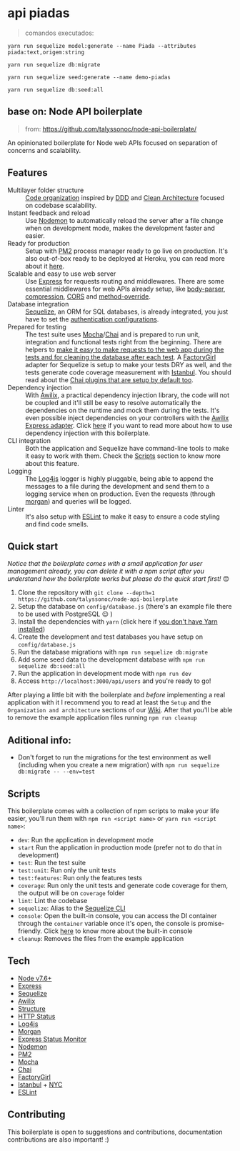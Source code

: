 # api piadas

> comandos executados:

```
yarn run sequelize model:generate --name Piada --attributes piada:text,origem:string

yarn run sequelize db:migrate

yarn run sequelize seed:generate --name demo-piadas

yarn run sequelize db:seed:all

```

## base on: Node API boilerplate

> from: https://github.com/talyssonoc/node-api-boilerplate/

An opinionated boilerplate for Node web APIs focused on separation of concerns and scalability.

## Features

<dl>
  <dt>Multilayer folder structure</dt>
  <dd>
    <a href="https://github.com/talyssonoc/node-api-boilerplate/wiki/Folder-structure">Code organization</a> inspired by <a href="http://dddcommunity.org/">DDD</a> and <a href="https://8thlight.com/blog/uncle-bob/2012/08/13/the-clean-architecture.html">Clean Architecture</a> focused on codebase scalability.
  </dd>

  <dt>Instant feedback and reload</dt>
  <dd>
    Use <a href="https://www.npmjs.com/package/nodemon">Nodemon</a> to automatically reload the server after a file change when on development mode, makes the development faster and easier.
  </dd>

  <dt>Ready for production</dt>
  <dd>
    Setup with <a href="https://www.npmjs.com/package/pm2">PM2</a> process manager ready to go live on production. It's also out-of-box ready to be deployed at Heroku, you can read more about it <a href="https://github.com/talyssonoc/node-api-boilerplate/wiki/Setup-in-Heroku">here</a>.
  </dd>

  <dt>Scalable and easy to use web server</dt>
  <dd>
    Use <a href="https://www.npmjs.com/package/express">Express</a> for requests routing and middlewares. There are some essential middlewares for web APIs already setup, like <a href="https://www.npmjs.com/package/body-parser">body-parser</a>, <a href="https://www.npmjs.com/package/compression">compression</a>, <a href="https://www.npmjs.com/package/cors">CORS</a> and <a href="https://www.npmjs.com/package/method-override">method-override</a>.
  </dd>

  <dt>Database integration</dt>
  <dd>
    <a href="https://www.npmjs.com/package/sequelize">Sequelize</a>, an ORM for SQL databases, is already integrated, you just have to set the <a href="https://github.com/talyssonoc/node-api-boilerplate/wiki/Database-setup">authentication configurations</a>.
  </dd>

  <dt>Prepared for testing</dt>
  <dd>
    The test suite uses <a href="https://www.npmjs.com/package/mocha">Mocha</a>/<a href="https://www.npmjs.com/package/chai">Chai</a> and is prepared to run unit, integration and functional tests right from the beginning. There are helpers to <a href="https://github.com/talyssonoc/node-api-boilerplate/wiki/The-test-suite">make it easy to make requests to the web app during the tests and for cleaning the database after each test</a>. A <a href="https://www.npmjs.com/package/factory-girl">FactoryGirl</a> adapter for Sequelize is setup to make your tests DRY as well, and the tests generate code coverage measurement with <a href="https://www.npmjs.com/package/istanbul">Istanbul</a>. You should read about the <a href="https://github.com/talyssonoc/node-api-boilerplate/wiki/Chai-plugins">Chai plugins that are setup by default too</a>.
  </dd>

  <dt>Dependency injection</dt>
  <dd>
    With <a href="https://www.npmjs.com/package/awilix">Awilix</a>, a practical dependency injection library, the code will not be coupled and it'll still be easy to resolve automatically the dependencies on the runtime and mock them during the tests. It's even possible inject dependencies on your controllers with the <a href="https://www.npmjs.com/package/awilix-express">Awilix Express adapter</a>. Click <a href="https://github.com/talyssonoc/node-api-boilerplate/wiki/Dependency-injection-container">here</a> if you want to read more about how to use dependency injection with this boilerplate.
  </dd>

  <dt>CLI integration</dt>
  <dd>
    Both the application and Sequelize have command-line tools to make it easy to work with them. Check the <a href="#scripts">Scripts</a> section to know more about this feature.
  </dd>

  <dt>Logging</dt>
  <dd>
    The <a href="https://www.npmjs.com/package/log4js">Log4js</a> logger is highly pluggable, being able to append the messages to a file during the development and send them to a logging service when on production. Even the requests (through <a href="https://www.npmjs.com/package/morgan">morgan</a>) and queries will be logged.
  </dd>

  <dt>Linter</dt>
  <dd>
    It's also setup with <a href="https://www.npmjs.com/package/eslint">ESLint</a> to make it easy to ensure a code styling and find code smells.
  </dd>
</dl>

## Quick start

_Notice that the boilerplate comes with a small application for user management already, you can delete it with a npm script after you understand how the boilerplate works but please do the quick start first!_ 😊

1. Clone the repository with `git clone --depth=1 https://github.com/talyssonoc/node-api-boilerplate`
2. Setup the database on `config/database.js` (there's an example file there to be used with PostgreSQL 😉 )
3. Install the dependencies with `yarn` (click here if [you don't have Yarn installed](https://yarnpkg.com/docs/install))
4. Create the development and test databases you have setup on `config/database.js`
5. Run the database migrations with `npm run sequelize db:migrate`
6. Add some seed data to the development database with `npm run sequelize db:seed:all`
7. Run the application in development mode with `npm run dev`
8. Access `http://localhost:3000/api/users` and you're ready to go!

After playing a little bit with the boilerplate and _before_ implementing a real application with it I recommend you to read at least the `Setup` and the `Organization and architecture` sections of our [Wiki](https://github.com/talyssonoc/node-api-boilerplate/wiki). After that you'll be able to remove the example application files running `npm run cleanup`

## Aditional info:

- Don't forget to run the migrations for the test environment as well (including when you create a new migration) with `npm run sequelize db:migrate -- --env=test`

## Scripts

This boilerplate comes with a collection of npm scripts to make your life easier, you'll run them with `npm run <script name>` or `yarn run <script name>`:

- `dev`: Run the application in development mode
- `start` Run the application in production mode (prefer not to do that in development)
- `test`: Run the test suite
- `test:unit`: Run only the unit tests
- `test:features`: Run only the features tests
- `coverage`: Run only the unit tests and generate code coverage for them, the output will be on `coverage` folder
- `lint`: Lint the codebase
- `sequelize`: Alias to the [Sequelize CLI](https://github.com/sequelize/cli)
- `console`: Open the built-in console, you can access the DI container through the `container` variable once it's open, the console is promise-friendly. Click [here](https://github.com/talyssonoc/node-api-boilerplate/wiki/Application-console) to know more about the built-in console
- `cleanup`: Removes the files from the example application

## Tech

- [Node v7.6+](http://nodejs.org/)
- [Express](https://npmjs.com/package/express)
- [Sequelize](https://www.npmjs.com/package/sequelize)
- [Awilix](https://www.npmjs.com/package/awilix)
- [Structure](https://www.npmjs.com/package/structure)
- [HTTP Status](https://www.npmjs.com/package/http-status)
- [Log4js](https://www.npmjs.com/package/log4js)
- [Morgan](https://www.npmjs.com/package/morgan)
- [Express Status Monitor](https://www.npmjs.com/package/express-status-monitor)
- [Nodemon](https://www.npmjs.com/package/nodemon)
- [PM2](https://www.npmjs.com/package/pm2)
- [Mocha](https://www.npmjs.com/package/mocha)
- [Chai](https://www.npmjs.com/package/chai)
- [FactoryGirl](https://www.npmjs.com/package/factory-girl)
- [Istanbul](https://www.npmjs.com/package/istanbul) + [NYC](https://www.npmjs.com/package/nyc)
- [ESLint](https://www.npmjs.com/package/eslint)

## Contributing

This boilerplate is open to suggestions and contributions, documentation contributions are also important! :)
